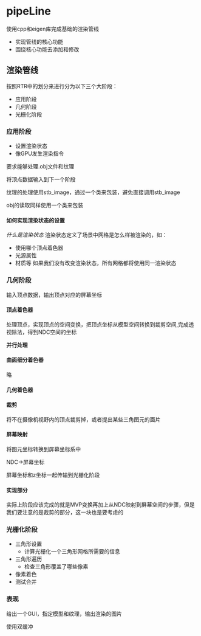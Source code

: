 # pipeLine

使用cpp和eigen库完成基础的渲染管线

- 实现管线的核心功能
- 围绕核心功能去添加和修改



## 渲染管线

按照RTR中的划分来进行分为以下三个大阶段：

- 应用阶段
- 几何阶段
- 光栅化阶段



### 应用阶段

- 设置渲染状态
- 像GPU发生渲染指令

要求能够处理.obj文件和纹理

将顶点数据输入到下一个阶段



纹理的处理使用stb_image，通过一个类来包装，避免直接调用stb_image

obj的读取同样使用一个类来包装



#### 如何实现渲染状态的设置

*什么是渲染状态*
渲染状态定义了场景中网格是怎么样被渲染的，如：
- 使用哪个顶点着色器
- 光源属性
- 材质等
如果我们没有改变渲染状态，所有网格都将使用同一渲染状态





### 几何阶段

输入顶点数据，输出顶点对应的屏幕坐标

#### 顶点着色器

处理顶点，实现顶点的空间变换，把顶点坐标从模型空间转换到裁剪空间,完成透视除法，得到NDC空间的坐标

**并行处理**

#### 曲面细分着色器

略

#### 几何着色器

#### 裁剪

将不在摄像机视野内的顶点裁剪掉，或者提出某些三角图元的面片

#### 屏幕映射

将图元坐标转换到屏幕坐标系中

NDC->屏幕坐标

屏幕坐标和z坐标一起传输到光栅化阶段

#### 实现部分

实际上阶段应该完成的就是MVP变换再加上从NDC映射到屏幕空间的步骤，但是我们要注意的是裁剪的部分，这一块也是要考虑的

### 光栅化阶段

- 三角形设置
  - 计算光栅化一个三角形网格所需要的信息
- 三角形遍历
  - 检查三角形覆盖了哪些像素
- 像素着色
- 测试合并

### 表现

给出一个GUI，指定模型和纹理，输出渲染的图片

使用双缓冲


